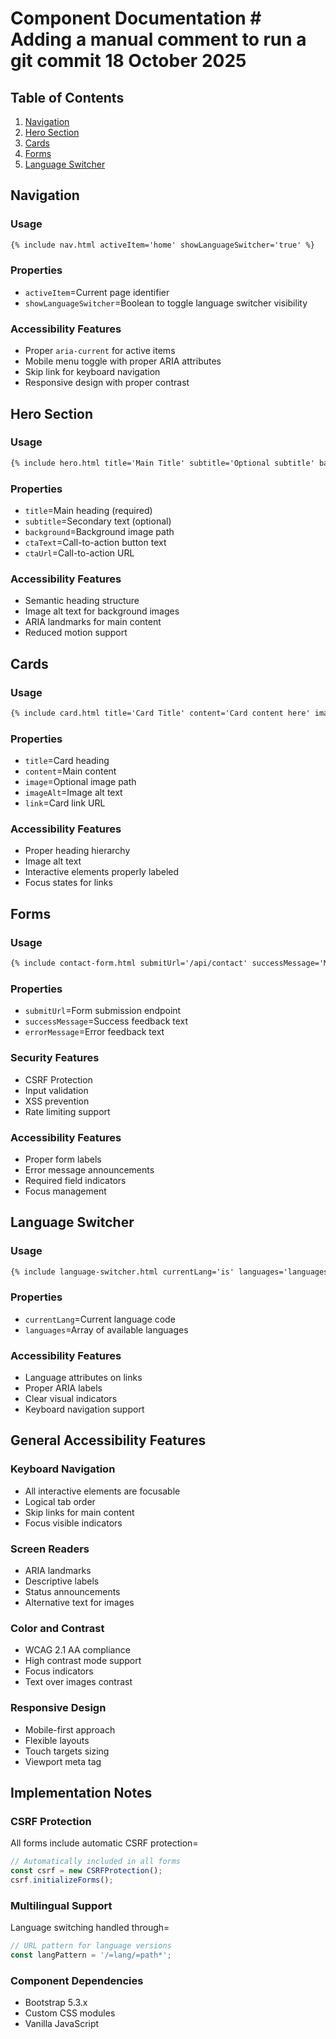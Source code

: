# Component Documentation # Adding a manual comment to run a git commit 18 October 2025

## Table of Contents
1. [Navigation](#navigation)
2. [Hero Section](#hero-section)
3. [Cards](#cards)
4. [Forms](#forms)
5. [Language Switcher](#language-switcher)

## Navigation

### Usage
```html
{% include nav.html activeItem='home' showLanguageSwitcher='true' %}
```

### Properties
- `activeItem`=Current page identifier
- `showLanguageSwitcher`=Boolean to toggle language switcher visibility

### Accessibility Features
- Proper `aria-current` for active items
- Mobile menu toggle with proper ARIA attributes
- Skip link for keyboard navigation
- Responsive design with proper contrast

## Hero Section

### Usage
```html
{% include hero.html title='Main Title' subtitle='Optional subtitle' background='/path/to/image.jpg' ctaText='Learn More' ctaUrl='/learn-more' %}
```

### Properties
- `title`=Main heading (required)
- `subtitle`=Secondary text (optional)
- `background`=Background image path
- `ctaText`=Call-to-action button text
- `ctaUrl`=Call-to-action URL

### Accessibility Features
- Semantic heading structure
- Image alt text for background images
- ARIA landmarks for main content
- Reduced motion support

## Cards

### Usage
```html
{% include card.html title='Card Title' content='Card content here' image='/path/to/image.jpg' imageAlt='Description of image' link='/card-link' %}
```

### Properties
- `title`=Card heading
- `content`=Main content
- `image`=Optional image path
- `imageAlt`=Image alt text
- `link`=Card link URL

### Accessibility Features
- Proper heading hierarchy
- Image alt text
- Interactive elements properly labeled
- Focus states for links

## Forms

### Usage
```html
{% include contact-form.html submitUrl='/api/contact' successMessage='Message sent!' errorMessage='Please try again' %}
```

### Properties
- `submitUrl`=Form submission endpoint
- `successMessage`=Success feedback text
- `errorMessage`=Error feedback text

### Security Features
- CSRF Protection
- Input validation
- XSS prevention
- Rate limiting support

### Accessibility Features
- Proper form labels
- Error message announcements
- Required field indicators
- Focus management

## Language Switcher

### Usage
```html
{% include language-switcher.html currentLang='is' languages='languages.yml' %}
```

### Properties
- `currentLang`=Current language code
- `languages`=Array of available languages

### Accessibility Features
- Language attributes on links
- Proper ARIA labels
- Clear visual indicators
- Keyboard navigation support

## General Accessibility Features

### Keyboard Navigation
- All interactive elements are focusable
- Logical tab order
- Skip links for main content
- Focus visible indicators

### Screen Readers
- ARIA landmarks
- Descriptive labels
- Status announcements
- Alternative text for images

### Color and Contrast
- WCAG 2.1 AA compliance
- High contrast mode support
- Focus indicators
- Text over images contrast

### Responsive Design
- Mobile-first approach
- Flexible layouts
- Touch targets sizing
- Viewport meta tag

## Implementation Notes

### CSRF Protection
All forms include automatic CSRF protection=
```javascript
// Automatically included in all forms
const csrf = new CSRFProtection();
csrf.initializeForms();
```

### Multilingual Support
Language switching handled through=
```javascript
// URL pattern for language versions
const langPattern = '/=lang/=path*';
```

### Component Dependencies
- Bootstrap 5.3.x
- Custom CSS modules
- Vanilla JavaScript
